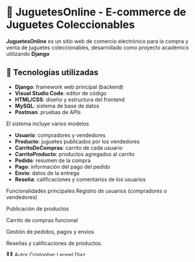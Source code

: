 # 🧸 JuguetesOnline - E-commerce de Juguetes Coleccionables

**JuguetesOnline** es un sitio web de comercio electrónico para la compra y venta de juguetes coleccionables, desarrollado como proyecto académico utilizando **Django**

## 🔧 Tecnologías utilizadas

- **Django**: framework web principal (backend)
- **Visual Studio Code**: editor de código
- **HTML/CSS**: diseño y estructura del frontend
- **MySQL**: sistema de base de datos
- **Postman**: pruebas de APIs

El sistema incluye varios modelos

- **Usuario**: compradores y vendedores
- **Producto**: juguetes publicados por los vendedores
- **CarritoDeCompras**: carrito de cada usuario
- **CarritoProducto**: productos agregados al carrito
- **Pedido**: resumen de la compra
- **Pago**: información del pago del pedido
- **Envio**: datos de la entrega
- **Reseña**: calificaciones y comentarios de los usuarios

Funcionalidades principales
Registro de usuarios (compradores o vendedores)

Publicación de productos

Carrito de compras funcional

Gestión de pedidos, pagos y envíos

Reseñas y calificaciones de productos.

👨‍💻 Autor
Cristopher Leonel Díaz

Facultad: Universidad de Mendoza

Año: 2025
